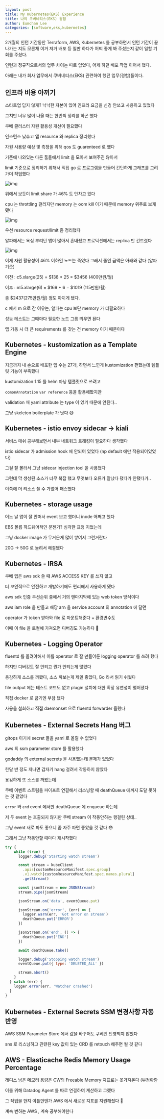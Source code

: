 ```yaml
---
layout: post
title: My Kubernetes(EKS) Experience
title: 나의 쿠버네티스(EKS) 경험
author: Eunchan Lee
categories: [software,eks,kubernetes]
---
```


2개월의 인턴 기간동안 Terraform, AWS, Kubernetes 를 공부하면서 인턴 기간이 끝나가는 지도 모른채 이거 저거 배포 등 일만 하다가 어찌 좋게 봐 주셨는지 같이 일할 기회를 주셨다.

인턴과 정규직으로서의 업무 차이는 따로 없었다, 어제 하던 배포 작업 이어서 했다.

아래는 내가 회사 업무에서 쿠버네티스(EKS) 관련하여 했던 업무(경험)들이다.

## 인프라 비용 아끼기
스타트업 답지 않게? 넉넉한 자본이 있어 인프라 요금을 신경 안쓰고 사용하고 있었다

그치만 너무 많이 나올 때는 한번씩 정리를 하곤 했다

쿠베 클러스터 자원 활용성 개선이 필요했다

 인스턴스 낮추고 앱 resource 와 replica 정리했다

자원 사용량 예상 및 측정을 위해 qos 도 guarenteed 로 했다

기존에 나와있는 다른 툴들에서 limit 을 모아서 보여주진 않아서

limit 기준으로 정리하기 위해서 직접 go 로 프로그램을 만들어 간단하게 그래프를 그려가며 작업했다

![img](https://i.imgur.com/t1W1h6f.png)

위에서 보듯이 limit share 가 46% 도 안차고 있다

cpu 는 throttling 걸리지만 memory 는 oom kill 이기 때문에 memory 위주로 보게 됐다

![img](https://i.imgur.com/7hzFaMy.png)

우선 resource request/limit 좀 정리했다

알파에서는 욕심 부리던 앱이 많아서 혼내줬고 프로덕션에서는 replica 만 건드렸다

![img](https://i.imgur.com/bE6EL9O.png)

이제 자원 활용성이 46% 이하인 노드는 죽였다 그래서 줄인 금액은 아래와 같다 (알파기준)

이전 : c5.xlarge(25) = $138 * 25 = $3456 (400만원/월)

이후 : m5.xlarge(6) = $169 * 6 = $1019 (115만원/월)

총 $2437(275만원/월) 정도 아끼게 됐다.

c 에서 m 으로 간 이유는, 알파는 cpu 보단 memory 가 더필요하다

성능 테스트는 그때마다 필요한 노드 그룹 띄우면 된다

앱 가동 시 더 큰 requirements 를 갖는 건 memory 이기 때문이다



## Kubernetes - kustomization as a Template Engine

지금까지 내 손으로 배포한 앱 수는 27개, 하면서 느낀게 kustomization 편했는데 템플릿 기능이 부족했다

kustomization 1.15 를 helm 마냥 템플릿으로 쓰려고

`comonAnnotation` `var reference` 등을 활용해봤지만

validation 때 yaml attribute 는 type 이 있기 때문에 안된다..

그냥 skeleton boilerplate 가 낫다 😅



## Kubernetes - istio envoy sidecar → kiali

서비스 매쉬 공부해보면서 내부 네트워크 트래킹이 필요하다 생각했다

istio sidecar 가 admission hook 에 안되어 있었다 (np default 에만 적용되어있었다)

그걸 잘 몰라서 그냥 sidecar injection tool 을 사용했다

그런데 막 생성된 소스가 너무 복잡 했고 무엇보다 오류가 잘났다 됐다가 안됐다가..

이쪽에 더 리소스 쓸 수 가없어 패스했다


## Kubernetes - storage usage

어느 날 앱이 잘 안떠서 event 보고 했더니 inode 어쩌고 했다

EBS 볼륨 하드웨어적인 문젠가? 심각한 표정 지었는데

그냥 docker image 가 무거운게 많이 쌓여서 그런거란다

20G → 50G 로 늘려서 해결됐다



## Kubernetes - IRSA

쿠베 앱은 aws sdk 쓸 때 AWS ACCESS KEY 를 쓰지 않고

더 보안적으로 안전하고 개발하기에도 편리해서 사용하게 됐다

aws sdk 인증 우선순위 중에서 거의 맨마지막에 있는 web token 방식이다

aws iam role 을 만들고 해당 arn 을 service account 의 annotation 에 달면

operator 가 token 받아와 file 로 마운트해준다 + 환경변수도

이때 이 file 을 로컬에 가져오면 디버깅도 가능하다 🤫


## Kubernetes - Logging Operator

fluentd 를 올려야해서 이를 operator 로 잘 만들어둔 logging operator 를 쓰려 했다

하지만 디버깅도 잘 안되고 뭔가 안되는게 많았다

용감하게 소스를 까봤다, 소스 까보는게 제일 좋았다, Go 라서 읽기 쉬웠다

file output 에는 테스트 코드도 없고 plugin 설치에 대한 확장 유연성이 떨어졌다

직접 docker 로 굽기엔 부담 됐다

사용을 철회하고 직접 daemonset 으로 fluentd forwarder 올렸다


## Kubernetes - External Secrets Hang 버그

gitops 이기에 secret 들을 yaml 로 올릴 수 없었다

aws 의 ssm parameter store 를 활용했다

godaddy 의 external secrets 을 사용했는데 문제가 있었다

한달 반 정도 지나면 갑자기 hang 걸려서 작동하지 않았다

용감하게 또 소스를 까봤는데

쿠베 이벤트 스트림을 파이프로 연결해서 리스닝할 때 deathQueue 에까지 도달 못하는 것 같았다

`error` 와 `end` event 에서만 deathQueue 에 enqueue 하는데

저 두 event 는 호출되지 않지만 쿠베 stream 이 작동안하는 행걸린 상태..

그냥 event 새로 파도 좋으니 좀 자주 파면 좋았을 것 같다 😳

그래서 그냥 작동안할 때마다 재시작했다


```js
try {
    while (true) {
      logger.debug('Starting watch stream')

      const stream = kubeClient
        .apis[customResourceManifest.spec.group]
        .v1.watch[customResourceManifest.spec.names.plural]
        .getStream()

      const jsonStream = new JSONStream()
      stream.pipe(jsonStream)

      jsonStream.on('data', eventQueue.put)

      jsonStream.on('error', (err) => {
        logger.warn(err, 'Got error on stream')
        deathQueue.put('ERROR')
      })

      jsonStream.on('end', () => {
        deathQueue.put('END')
      })

      await deathQueue.take()

      logger.debug('Stopping watch stream')
      eventQueue.put({ type: 'DELETED_ALL' })

      stream.abort()
    }
  } catch (err) {
    logger.error(err, 'Watcher crashed')
  }
}
```


## Kubernetes - External Secrets SSM 변경사항 자동 반영

AWS SSM Parameter Store 에서 값을 바꾸어도 쿠베엔 반영되지 않았다

sns 로 리스닝하고 관련된 key 값이 있는 CRD 를 retouch 해주면 될 것 같다


## AWS - Elasticache Redis Memory Usage Percentage

레디스 남은 메모리 용량은 CW의 Freeable Memory 지표로는 못가져온다 (부정확함

이를 위해 Datadog Agent 를 따로 연결하여 계산하고 그랬다

그 작업을 한지 이틀만엔가 AWS 에서 새로운 지표를 지원해줬다 🤯

계속 변하는 AWS , 계속 공부해야한다
